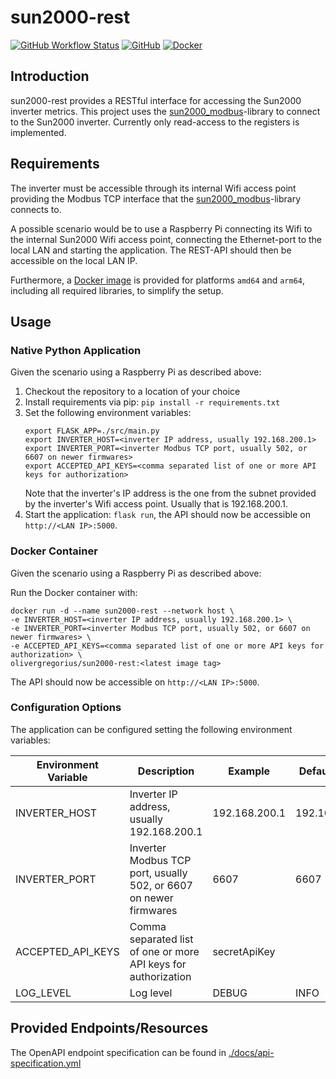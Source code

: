 # sun2000-rest

[![GitHub Workflow Status](https://img.shields.io/github/workflow/status/olivergregorius/sun2000-rest/Publish?label=Publish&logo=github)](https://github.com/olivergregorius/sun2000-rest/actions/workflows/publish.yml)
[![GitHub](https://img.shields.io/github/license/olivergregorius/sun2000-rest?label=License)](https://github.com/olivergregorius/sun2000-rest/blob/HEAD/LICENSE)
[![Docker](https://img.shields.io/docker/v/olivergregorius/sun2000-rest?label=Tag&logo=docker&sort=semver)](https://hub.docker.com/r/olivergregorius/sun2000-rest)

## Introduction

sun2000-rest provides a RESTful interface for accessing the Sun2000 inverter metrics. This project uses the
[sun2000_modbus](https://github.com/olivergregorius/sun2000_modbus)-library to connect to the Sun2000 inverter. Currently only read-access to the registers is
implemented.

## Requirements

The inverter must be accessible through its internal Wifi access point providing the Modbus TCP interface that the
[sun2000_modbus](https://github.com/olivergregorius/sun2000_modbus)-library connects to.

A possible scenario would be to use a Raspberry Pi connecting its Wifi to the internal Sun2000 Wifi access point, connecting the Ethernet-port to the local LAN
and starting the application. The REST-API should then be accessible on the local LAN IP.

Furthermore, a [Docker image](https://hub.docker.com/r/olivergregorius/run2000-rest) is provided for platforms `amd64` and `arm64`, including all required
libraries, to simplify the setup.

## Usage

### Native Python Application

Given the scenario using a Raspberry Pi as described above:

1. Checkout the repository to a location of your choice
2. Install requirements via pip: `pip install -r requirements.txt`
3. Set the following environment variables:
   ```shell
   export FLASK_APP=./src/main.py
   export INVERTER_HOST=<inverter IP address, usually 192.168.200.1>
   export INVERTER_PORT=<inverter Modbus TCP port, usually 502, or 6607 on newer firmwares>
   export ACCEPTED_API_KEYS=<comma separated list of one or more API keys for authorization>
   ```
   Note that the inverter's IP address is the one from the subnet provided by the inverter's Wifi access point. Usually that is 192.168.200.1.
4. Start the application: `flask run`, the API should now be accessible on `http://<LAN IP>:5000`.

### Docker Container

Given the scenario using a Raspberry Pi as described above:

Run the Docker container with:

```
docker run -d --name sun2000-rest --network host \
-e INVERTER_HOST=<inverter IP address, usually 192.168.200.1> \
-e INVERTER_PORT=<inverter Modbus TCP port, usually 502, or 6607 on newer firmwares> \
-e ACCEPTED_API_KEYS=<comma separated list of one or more API keys for authorization> \
olivergregorius/sun2000-rest:<latest image tag>
```

The API should now be accessible on `http://<LAN IP>:5000`.

### Configuration Options

The application can be configured setting the following environment variables:

| Environment Variable | Description                                                       | Example       | Default Value |
|----------------------|-------------------------------------------------------------------|---------------|---------------|
| INVERTER_HOST        | Inverter IP address, usually 192.168.200.1                        | 192.168.200.1 | 192.168.200.1 |
| INVERTER_PORT        | Inverter Modbus TCP port, usually 502, or 6607 on newer firmwares | 6607          | 6607          |
| ACCEPTED_API_KEYS    | Comma separated list of one or more API keys for authorization    | secretApiKey  |               |
| LOG_LEVEL            | Log level                                                         | DEBUG         | INFO          |

## Provided Endpoints/Resources

The OpenAPI endpoint specification can be found in [./docs/api-specification.yml](./docs/api-specification.yml)
